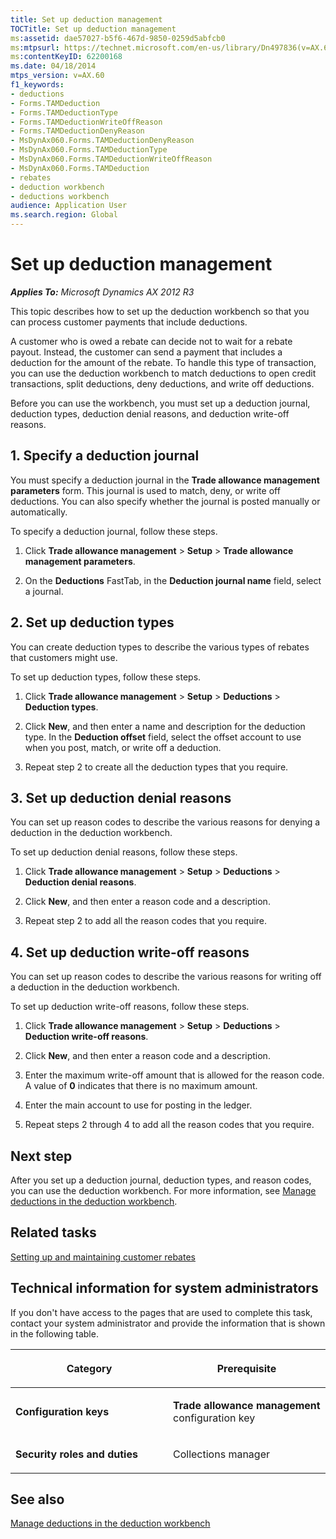 ```yaml
---
title: Set up deduction management
TOCTitle: Set up deduction management
ms:assetid: dae57027-b5f6-467d-9850-0259d5abfcb0
ms:mtpsurl: https://technet.microsoft.com/en-us/library/Dn497836(v=AX.60)
ms:contentKeyID: 62200168
ms.date: 04/18/2014
mtps_version: v=AX.60
f1_keywords:
- deductions
- Forms.TAMDeduction
- Forms.TAMDeductionType
- Forms.TAMDeductionWriteOffReason
- Forms.TAMDeductionDenyReason
- MsDynAx060.Forms.TAMDeductionDenyReason
- MsDynAx060.Forms.TAMDeductionType
- MsDynAx060.Forms.TAMDeductionWriteOffReason
- MsDynAx060.Forms.TAMDeduction
- rebates
- deduction workbench
- deductions workbench
audience: Application User
ms.search.region: Global
---
```


# Set up deduction management 


_**Applies To:** Microsoft Dynamics AX 2012 R3_

This topic describes how to set up the deduction workbench so that you can process customer payments that include deductions.

A customer who is owed a rebate can decide not to wait for a rebate payout. Instead, the customer can send a payment that includes a deduction for the amount of the rebate. To handle this type of transaction, you can use the deduction workbench to match deductions to open credit transactions, split deductions, deny deductions, and write off deductions.

Before you can use the workbench, you must set up a deduction journal, deduction types, deduction denial reasons, and deduction write-off reasons.

## 1\. Specify a deduction journal

You must specify a deduction journal in the **Trade allowance management parameters** form. This journal is used to match, deny, or write off deductions. You can also specify whether the journal is posted manually or automatically.

To specify a deduction journal, follow these steps.

1.  Click **Trade allowance management** \> **Setup** \> **Trade allowance management parameters**.

2.  On the **Deductions** FastTab, in the **Deduction journal name** field, select a journal.

## 2\. Set up deduction types

You can create deduction types to describe the various types of rebates that customers might use.

To set up deduction types, follow these steps.

1.  Click **Trade allowance management** \> **Setup** \> **Deductions** \> **Deduction types**.

2.  Click **New**, and then enter a name and description for the deduction type. In the **Deduction offset** field, select the offset account to use when you post, match, or write off a deduction.

3.  Repeat step 2 to create all the deduction types that you require.

## 3\. Set up deduction denial reasons

You can set up reason codes to describe the various reasons for denying a deduction in the deduction workbench.

To set up deduction denial reasons, follow these steps.

1.  Click **Trade allowance management** \> **Setup** \> **Deductions** \> **Deduction denial reasons**.

2.  Click **New**, and then enter a reason code and a description.

3.  Repeat step 2 to add all the reason codes that you require.

## 4\. Set up deduction write-off reasons

You can set up reason codes to describe the various reasons for writing off a deduction in the deduction workbench.

To set up deduction write-off reasons, follow these steps.

1.  Click **Trade allowance management** \> **Setup** \> **Deductions** \> **Deduction write-off reasons**.

2.  Click **New**, and then enter a reason code and a description.

3.  Enter the maximum write-off amount that is allowed for the reason code. A value of **0** indicates that there is no maximum amount.

4.  Enter the main account to use for posting in the ledger.

5.  Repeat steps 2 through 4 to add all the reason codes that you require.

## Next step

After you set up a deduction journal, deduction types, and reason codes, you can use the deduction workbench. For more information, see [Manage deductions in the deduction workbench](manage-deductions-in-the-deduction-workbench.md).

## Related tasks

[Setting up and maintaining customer rebates](setting-up-and-maintaining-customer-rebates.md)

## Technical information for system administrators

If you don't have access to the pages that are used to complete this task, contact your system administrator and provide the information that is shown in the following table.

<table>
<colgroup>
<col style="width: 50%" />
<col style="width: 50%" />
</colgroup>
<thead>
<tr class="header">
<th><p>Category</p></th>
<th><p>Prerequisite</p></th>
</tr>
</thead>
<tbody>
<tr class="odd">
<td><p><strong>Configuration keys</strong></p></td>
<td><p><strong>Trade allowance management</strong> configuration key</p></td>
</tr>
<tr class="even">
<td><p><strong>Security roles and duties</strong></p></td>
<td><p>Collections manager</p></td>
</tr>
</tbody>
</table>


## See also

[Manage deductions in the deduction workbench](manage-deductions-in-the-deduction-workbench.md)

  


